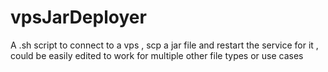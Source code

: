 # vpsJarDeployer
A .sh script to connect to a vps , scp a jar file and restart the service for it , could be easily edited to work for multiple other file types or use cases
